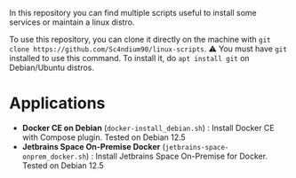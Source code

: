 In this repository you can find multiple scripts useful to install some services or maintain a linux distro.

To use this repository, you can clone it directly on the machine with `git clone https://github.com/Sc4ndium90/linux-scripts`. ⚠️ You must have `git` installed to use this command. To install it, do `apt install git` on Debian/Ubuntu distros. 

# Applications
- **Docker CE on Debian** (`docker-install_debian.sh`) : Install Docker CE with Compose plugin. Tested on Debian 12.5
- **Jetbrains Space On-Premise Docker** (`jetbrains-space-onprem_docker.sh`) : Install Jetbrains Space On-Premise for Docker. Tested on Debian 12.5
